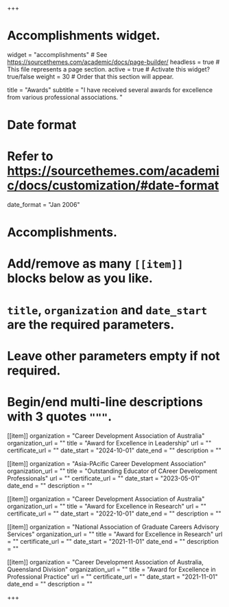 +++
# Accomplishments widget.
widget = "accomplishments"  # See https://sourcethemes.com/academic/docs/page-builder/
headless = true  # This file represents a page section.
active = true  # Activate this widget? true/false
weight = 30  # Order that this section will appear.

title = "Awards"
subtitle = "I have received several awards for excellence from various professional associations. "

# Date format
#   Refer to https://sourcethemes.com/academic/docs/customization/#date-format
date_format = "Jan 2006"

# Accomplishments.
#   Add/remove as many `[[item]]` blocks below as you like.
#   `title`, `organization` and `date_start` are the required parameters.
#   Leave other parameters empty if not required.
#   Begin/end multi-line descriptions with 3 quotes `"""`.

[[item]]
  organization = "Career Development Association of Australia"
  organization_url = ""
  title = "Award for Excellence in Leadership"
  url = ""
  certificate_url = ""
  date_start = "2024-10-01"
  date_end = ""
  description = ""

[[item]]
  organization = "Asia-PAcific Career Development Association"
  organization_url = ""
  title = "Outstanding Educator of CAreer Development Professionals"
  url = ""
  certificate_url = ""
  date_start = "2023-05-01"
  date_end = ""
  description = ""
  
[[item]]
  organization = "Career Development Association of Australia"
  organization_url = ""
  title = "Award for Excellence in Research"
  url = ""
  certificate_url = ""
  date_start = "2022-10-01"
  date_end = ""
  description = ""

[[item]]
  organization = "National Association of Graduate Careers Advisory Services"
  organization_url = ""
  title = "Award for Excellence in Research"
  url = ""
  certificate_url = ""
  date_start = "2021-11-01"
  date_end = ""
  description = ""

[[item]]
  organization = "Career Development Association of Australia, Queensland Division"
  organization_url = ""
  title = "Award for Excellence in Professional Practice"
  url = ""
  certificate_url = ""
  date_start = "2021-11-01"
  date_end = ""
  description = ""

+++
